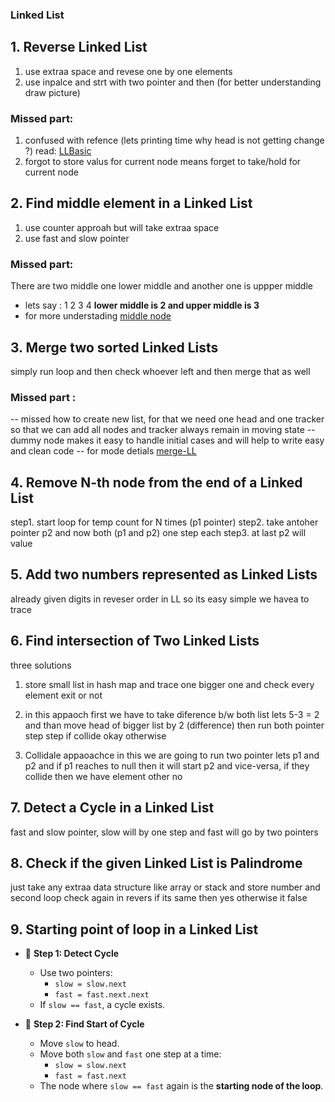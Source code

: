 ### Linked List

## 1. Reverse Linked List
1. use extraa space and revese one by one elements 
2. use inpalce and strt with two pointer and then (for better understanding draw picture)
### Missed part: 
1. confused with refence (lets printing time why head is not getting change ?) read: [LLBasic](/LinkedList/00.LLBasic.md)
2. forgot to store valus for current node means forget to take/hold for current node


## 2. Find middle element in a Linked List
1. use counter approah but will take extraa space
2. use fast and slow pointer 
### Missed part: 
There are two middle one lower middle and another one is uppper middle
- lets say : 1 2 3 4 **lower middle is 2 and upper middle is 3** 
- for more understading [middle node](/LinkedList/3.MiddleNode.md)


## 3. Merge two sorted Linked Lists
simply run loop and then check whoever left and then merge that as well
### Missed part :
-- missed how to create new list, for that we need one head and one tracker so that we can add all nodes and tracker always remain in moving state 
--  dummy node makes it easy to handle initial cases and will help to write easy and clean code 
-- for mode detials [merge-LL](/LinkedList/9.merge-two-sorted-array.md)


## 4. Remove N-th node from the end of a Linked List
step1. start loop for temp count for N times (p1 pointer) 
step2. take antoher pointer p2 and now both (p1 and p2) one step each
step3. at last p2 will value 


## 5. Add two numbers represented as Linked Lists
already given digits in reveser order in LL so its easy simple we havea to trace


## 6. Find intersection of Two Linked Lists
three solutions 
1. store small list in hash map and trace one bigger one and check every element exit or not
2. in this appaoch first we have to take diference b/w both list lets 5-3 = 2 and than move head of bigger list by 2 (difference)
    then run both pointer step step if collide okay otherwise 

3. Collidale appaoachce
    in this we are going to run two pointer lets p1 and p2 and if p1 reaches to null then it will start p2 and vice-versa, if they collide then we have element other no

## 7. Detect a Cycle in a Linked List
fast and slow pointer, slow will by one step and fast will go by two pointers

## 8. Check if the given Linked List is Palindrome
just take any extraa data structure like array or stack and store number and second loop check again in revers if its same then yes otherwise it false

## 9. Starting point of loop in a Linked List

- 🔸 **Step 1: Detect Cycle**
  - Use two pointers:
    - `slow = slow.next`
    - `fast = fast.next.next`
  - If `slow == fast`, a cycle exists.

- 🔸 **Step 2: Find Start of Cycle**
  - Move `slow` to head.
  - Move both `slow` and `fast` one step at a time:
    - `slow = slow.next`
    - `fast = fast.next`
  - The node where `slow == fast` again is the **starting node of the loop**.



